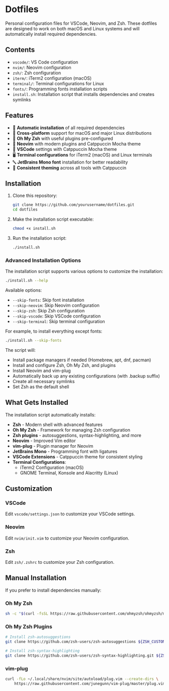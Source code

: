 # Dotfiles

Personal configuration files for VSCode, Neovim, and Zsh. These dotfiles are designed to work on both macOS and Linux systems and will automatically install required dependencies.

## Contents

- `vscode/`: VS Code configuration
- `nvim/`: Neovim configuration
- `zsh/`: Zsh configuration
- `iterm/`: iTerm2 configuration (macOS)
- `terminal/`: Terminal configurations for Linux
- `fonts/`: Programming fonts installation scripts
- `install.sh`: Installation script that installs dependencies and creates symlinks

## Features

- 🚀 **Automatic installation** of all required dependencies
- 🔄 **Cross-platform** support for macOS and major Linux distributions
- 🧩 **Oh My Zsh** with useful plugins pre-configured
- 🎨 **Neovim** with modern plugins and Catppuccin Mocha theme
- 🧰 **VSCode** settings with Catppuccin Mocha theme
- 🖥️ **Terminal configurations** for iTerm2 (macOS) and Linux terminals
- 🔤 **JetBrains Mono font** installation for better readability
- 🌈 **Consistent theming** across all tools with Catppuccin

## Installation

1. Clone this repository:
   ```bash
   git clone https://github.com/yourusername/dotfiles.git
   cd dotfiles
   ```

2. Make the installation script executable:
   ```bash
   chmod +x install.sh
   ```

3. Run the installation script:
   ```bash
   ./install.sh
   ```

### Advanced Installation Options

The installation script supports various options to customize the installation:

```bash
./install.sh --help
```

Available options:
- `--skip-fonts`: Skip font installation
- `--skip-neovim`: Skip Neovim configuration
- `--skip-zsh`: Skip Zsh configuration
- `--skip-vscode`: Skip VSCode configuration
- `--skip-terminal`: Skip terminal configuration

For example, to install everything except fonts:
```bash
./install.sh --skip-fonts
```

The script will:

- Install package managers if needed (Homebrew, apt, dnf, pacman)
- Install and configure Zsh, Oh My Zsh, and plugins
- Install Neovim and vim-plug
- Automatically back up any existing configurations (with .backup suffix)
- Create all necessary symlinks
- Set Zsh as the default shell

## What Gets Installed

The installation script automatically installs:

- **Zsh** - Modern shell with advanced features
- **Oh My Zsh** - Framework for managing Zsh configuration
- **Zsh plugins** - autosuggestions, syntax-highlighting, and more
- **Neovim** - Improved Vim editor
- **vim-plug** - Plugin manager for Neovim
- **JetBrains Mono** - Programming font with ligatures
- **VSCode Extensions** - Catppuccin theme for consistent styling
- **Terminal Configurations**:
  - iTerm2 Configuration (macOS)
  - GNOME Terminal, Konsole and Alacritty (Linux)

## Customization

### VSCode

Edit `vscode/settings.json` to customize your VSCode settings.

### Neovim

Edit `nvim/init.vim` to customize your Neovim configuration.

### Zsh

Edit `zsh/.zshrc` to customize your Zsh configuration.

## Manual Installation

If you prefer to install dependencies manually:

### Oh My Zsh
```bash
sh -c "$(curl -fsSL https://raw.githubusercontent.com/ohmyzsh/ohmyzsh/master/tools/install.sh)"
```

### Oh My Zsh Plugins
```bash
# Install zsh-autosuggestions
git clone https://github.com/zsh-users/zsh-autosuggestions ${ZSH_CUSTOM:-~/.oh-my-zsh/custom}/plugins/zsh-autosuggestions

# Install zsh-syntax-highlighting
git clone https://github.com/zsh-users/zsh-syntax-highlighting.git ${ZSH_CUSTOM:-~/.oh-my-zsh/custom}/plugins/zsh-syntax-highlighting
```

### vim-plug
```bash
curl -fLo ~/.local/share/nvim/site/autoload/plug.vim --create-dirs \
    https://raw.githubusercontent.com/junegunn/vim-plug/master/plug.vim
```